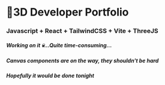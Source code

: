 # 🚀3D Developer Portfolio

### Javascript + React + TailwindCSS + Vite + ThreeJS
##### Working on it 💀...Quite time-consuming...
##### Canvas components are on the way, they shouldn't be hard
##### Hopefully it would be done tonight
